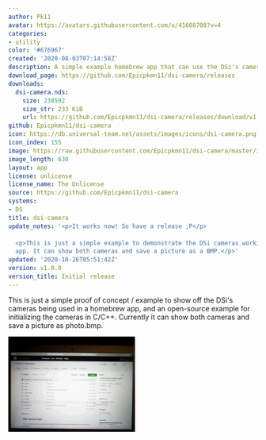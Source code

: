 ```yaml
---
author: Pk11
avatar: https://avatars.githubusercontent.com/u/41608708?v=4
categories:
- utility
color: '#676967'
created: '2020-08-03T07:14:58Z'
description: A simple example homebrew app that can use the DSi's cameras
download_page: https://github.com/Epicpkmn11/dsi-camera/releases
downloads:
  dsi-camera.nds:
    size: 238592
    size_str: 233 KiB
    url: https://github.com/Epicpkmn11/dsi-camera/releases/download/v1.0.0/dsi-camera.nds
github: Epicpkmn11/dsi-camera
icon: https://db.universal-team.net/assets/images/icons/dsi-camera.png
icon_index: 155
image: https://raw.githubusercontent.com/Epicpkmn11/dsi-camera/master/icon.bmp
image_length: 630
layout: app
license: unlicense
license_name: The Unlicense
source: https://github.com/Epicpkmn11/dsi-camera
systems:
- DS
title: dsi-camera
update_notes: '<p>It works now! So have a release ;P</p>

  <p>This is just a simple example to demonstrate the DSi cameras working in a homebrew
  app. It can show both cameras and save a picture as a BMP.</p>'
updated: '2020-10-26T05:51:42Z'
version: v1.0.0
version_title: Initial release
---
```

This is just a simple proof of concept / example to show off the DSi's cameras being used in a homebrew app, and an open-source example for initializing the cameras in C/C++. Currently it can show both cameras and save a picture as photo.bmp.

![Example image](https://github.com/Epicpkmn11/dsi-camera/raw/master/resources/example.png)